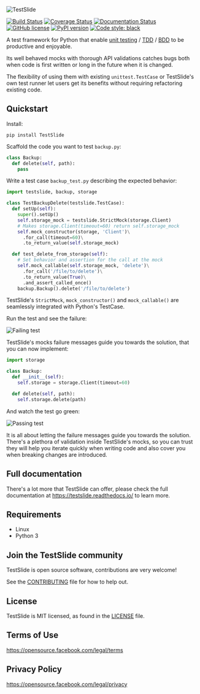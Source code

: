 ![TestSlide](./docs/testslide_logo.png)

[![Build Status](https://github.com/facebook/TestSlide/workflows/CI/badge.svg)](https://github.com/facebook/TestSlide/actions?query=workflow%3ACI)
[![Coverage Status](https://coveralls.io/repos/github/facebook/TestSlide/badge.svg?branch=main)](https://coveralls.io/github/facebook/TestSlide?branch=main)
[![Documentation Status](https://readthedocs.org/projects/testslide/badge/?version=main)](https://testslide.readthedocs.io/en/main/?badge=main)
[![GitHub license](https://img.shields.io/badge/license-MIT-blue.svg)](LICENSE)
[![PyPI version](https://badge.fury.io/py/TestSlide.svg)](https://badge.fury.io/py/TestSlide)
[![Code style: black](https://img.shields.io/badge/code%20style-black-000000.svg)](https://github.com/ambv/black)

A test framework for Python that enable [unit testing](https://docs.python.org/3/library/unittest.html) / [TDD](https://en.wikipedia.org/wiki/Test-driven_development) / [BDD](https://en.wikipedia.org/wiki/Behavior-driven_development) to be productive and enjoyable.

Its well behaved mocks with thorough API validations catches bugs both when code is first written or long in the future when it is changed.

The flexibility of using them with existing `unittest.TestCase` or TestSlide's own test runner let users get its benefits without requiring refactoring existing code.

## Quickstart

Install:

```
pip install TestSlide
```

Scaffold the code you want to test `backup.py`:

```python
class Backup:
  def delete(self, path):
    pass
```

Write a test case `backup_test.py` describing the expected behavior:

```python
import testslide, backup, storage

class TestBackupDelete(testslide.TestCase):
  def setUp(self):
    super().setUp()
    self.storage_mock = testslide.StrictMock(storage.Client)
    # Makes storage.Client(timeout=60) return self.storage_mock
    self.mock_constructor(storage, 'Client')\
      .for_call(timeout=60)\
      .to_return_value(self.storage_mock)

  def test_delete_from_storage(self):
    # Set behavior and assertion for the call at the mock
    self.mock_callable(self.storage_mock, 'delete')\
      .for_call('/file/to/delete')\
      .to_return_value(True)\
      .and_assert_called_once()
    backup.Backup().delete('/file/to/delete')
```

TestSlide's `StrictMock`, `mock_constructor()` and `mock_callable()` are seamlessly integrated with Python's TestCase.

Run the test and see the failure:

![Failing test](https://raw.githubusercontent.com/facebook/TestSlide/main/docs/test_fail.png)

TestSlide's mocks failure messages guide you towards the solution, that you can now implement:

```python
import storage

class Backup:
  def __init__(self):
    self.storage = storage.Client(timeout=60)

  def delete(self, path):
    self.storage.delete(path)
```

And watch the test go green:

![Passing test](https://raw.githubusercontent.com/facebook/TestSlide/main/docs/test_pass.png)

It is all about letting the failure messages guide you towards the solution. There's a plethora of validation inside TestSlide's mocks, so you can trust they will help you iterate quickly when writing code and also cover you when breaking changes are introduced.

## Full documentation

There's a lot more that TestSlide can offer, please check the full documentation at https://testslide.readthedocs.io/ to learn more.

## Requirements

* Linux
* Python 3

## Join the TestSlide community

TestSlide is open source software, contributions are very welcome!

See the [CONTRIBUTING](CONTRIBUTING.md) file for how to help out.

## License

TestSlide is MIT licensed, as found in the [LICENSE](LICENSE) file.


## Terms of Use

https://opensource.facebook.com/legal/terms


## Privacy Policy

https://opensource.facebook.com/legal/privacy
